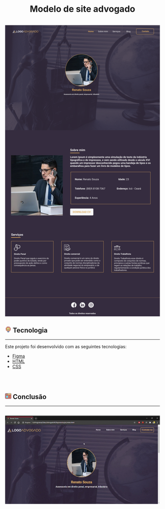 <h1 align="center" color="red">Modelo de site advogado</h1>
<br>
<img src="./Design/Desktop - 1.png">
<br>
<h2><img src="./image/technology.svg" width="20"> Tecnologia</h2>
<hr>
<p>Este projeto foi desenvolvido com as seguintes tecnologias:</p>
<ul>
    <li><a href="https://www.figma.com/file/AAUSQagzkpdEVw6LSTrPYG/Advogado-Site-Copy">Figma</a></li>
    <li><a href="https://developer.mozilla.org/pt-BR/docs/Web/HTML">HTML</a></li>
    <li><a href="https://developer.mozilla.org/pt-BR/docs/Web/CSS">CSS</a></li>
</ul>
<br>
<br>
<h2><img src="./image/web-site.svg" width="20"> Conclusão</h2>
<hr>
<br>
<img src="./Design/Renato Souza - Google Chrome 2020-12-12 19-11-16.gif">